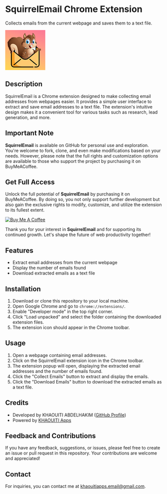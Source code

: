 # SquirrelEmail Chrome Extension

Collects emails from the current webpage and saves them to a text file.

![SquirrelEmail Logo](images/iconbig128.png)

## Description

SquirrelEmail is a Chrome extension designed to make collecting email addresses from webpages easier. It provides a simple user interface to extract and save email addresses to a text file. The extension's intuitive design makes it a convenient tool for various tasks such as research, lead generation, and more.


## Important Note

**SquirrelEmail** is available on GitHub for personal use and exploration. You're welcome to fork, clone, and even make modifications based on your needs. However, please note that the full rights and customization options are available to those who support the project by purchasing it on BuyMeACoffee.

## Get Full Access

Unlock the full potential of **SquirrelEmail** by purchasing it on BuyMeACoffee. By doing so, you not only support further development but also gain the exclusive rights to modify, customize, and utilize the extension to its fullest extent.

[![Buy Me A Coffee](https://img.buymeacoffee.com/button-api/?text=Buy%20me%20a%20coffee&emoji=&slug=your-coffee-link&button_colour=FFDD00&font_colour=000000&font_family=Cookie&outline_colour=000000&coffee_colour=ffffff)](https://your-coffee-link-here.com)

Thank you for your interest in **SquirrelEmail** and for supporting its continued growth. Let's shape the future of web productivity together!


## Features

- Extract email addresses from the current webpage
- Display the number of emails found
- Download extracted emails as a text file

## Installation

1. Download or clone this repository to your local machine.
2. Open Google Chrome and go to `chrome://extensions/`.
3. Enable "Developer mode" in the top right corner.
4. Click "Load unpacked" and select the folder containing the downloaded extension files.
5. The extension icon should appear in the Chrome toolbar.

## Usage

1. Open a webpage containing email addresses.
2. Click on the SquirrelEmail extension icon in the Chrome toolbar.
3. The extension popup will open, displaying the extracted email addresses and the number of emails found.
4. Click the "Collect Emails" button to extract and display the emails.
5. Click the "Download Emails" button to download the extracted emails as a text file.

## Credits

- Developed by KHAOUITI ABDELHAKIM ([GitHub Profile](https://github.com/khaouitiabdelhakim))
- Powered by [KHAOUITI Apps](https://khaouitiapps.web.app/)

## Feedback and Contributions

If you have any feedback, suggestions, or issues, please feel free to create an issue or pull request in this repository. Your contributions are welcome and appreciated!

## Contact

For inquiries, you can contact me at [khaouitiapps.email@gmail.com](mailto:khaouitiapps.email@gmail.com).
